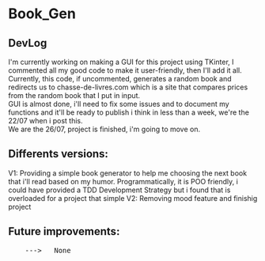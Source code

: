# Book_Gen

<h2> DevLog </h2>
I'm currently working on making a GUI for this project using TKinter, I commented all my good code to make it user-friendly, then I'll add it all. Currently, this code, if uncommented, generates a random book and redirects us to chasse-de-livres.com which is a site that compares prices from the random book that I put in input.
<br>
GUI is almost done, i'll need to fix some issues and to document my functions and it'll be ready to publish i think in less than a week, we're the 22/07 when i post this.
<br>
We are the 26/07, project is finished, i'm going to move on.

<h2> Differents versions:</h2>
V1: Providing a simple book generator to help me choosing the next book that i'll read based on my humor. Programmatically, it is POO friendly, i could have provided a TDD Development Strategy but i found that is overloaded for a project that simple
V2: Removing mood feature and finishig project

<h2> Future improvements:</h2>
    <pre>
    --->   None
